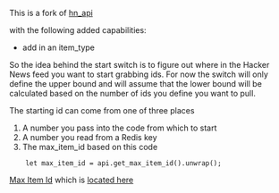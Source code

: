 
This is a fork of
[hn_api](https://github.com/dbrgn/hn_api)

with the following added capabilities:

* add in an item_type

So the idea behind the start switch is to figure
out where in the Hacker News feed you want to
start grabbing ids.  For now the switch will only
define the upper bound and will assume that the
lower bound will be calculated based on the number
of ids you define you want to pull.

The starting id can come from one of three places

1) A number you pass into the code from which to start
2) A number you read from a Redis key
3) The max_item_id based on this code
```
    let max_item_id = api.get_max_item_id().unwrap();
```

[Max Item Id](https://github.com/HackerNews/API#max-item-id)
which is [located here](https://hacker-news.firebaseio.com/v0/maxitem.json?print=pretty)

